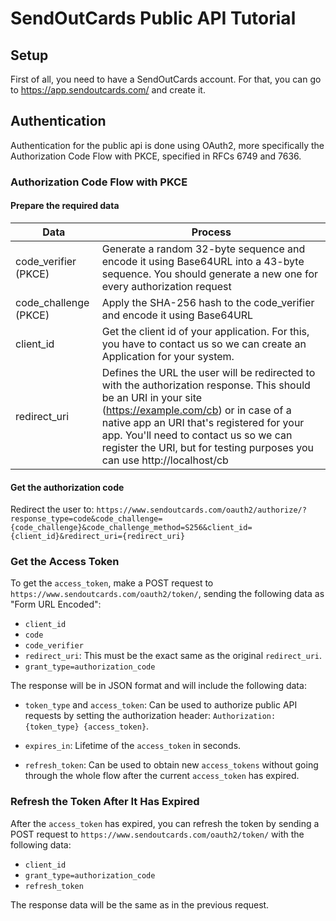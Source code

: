 # SendOutCards Public API Tutorial

## Setup

First of all, you need to have a SendOutCards account. For that, you can go to https://app.sendoutcards.com/ and create it.

## Authentication

Authentication for the public api is done using OAuth2, more specifically the Authorization Code Flow with PKCE, specified in RFCs 6749 and 7636.

### Authorization Code Flow with PKCE

#### Prepare the required data

| Data                  | Process                                                                                                                                                                                                                                                                                                                      |
| --------------------- | ---------------------------------------------------------------------------------------------------------------------------------------------------------------------------------------------------------------------------------------------------------------------------------------------------------------------------- |
| code_verifier (PKCE)  | Generate a random 32-byte sequence and encode it using Base64URL into a 43-byte sequence. You should generate a new one for every authorization request                                                                                                                                                                      |
| code_challenge (PKCE) | Apply the SHA-256 hash to the code_verifier and encode it using Base64URL                                                                                                                                                                                                                                                    |
| client_id             | Get the client id of your application. For this, you have to contact us so we can create an Application for your system.                                                                                                                                                                                                     |
| redirect_uri          | Defines the URL the user will be redirected to with the authorization response. This should be an URI in your site (https://example.com/cb) or in case of a native app an URI that's registered for your app. You'll need to contact us so we can register the URI, but for testing purposes you can use http://localhost/cb |

#### Get the authorization code

Redirect the user to:
`https://www.sendoutcards.com/oauth2/authorize/?response_type=code&code_challenge={code_challenge}&code_challenge_method=S256&client_id={client_id}&redirect_uri={redirect_uri}`

### Get the Access Token

To get the `access_token`, make a POST request to `https://www.sendoutcards.com/oauth2/token/`, sending the following data as "Form URL Encoded":

- `client_id`
- `code`
- `code_verifier`
- `redirect_uri`: This must be the exact same as the original `redirect_uri`.
- `grant_type=authorization_code`

The response will be in JSON format and will include the following data:

- `token_type` and `access_token`: Can be used to authorize public API requests by setting the authorization header: `Authorization: {token_type} {access_token}`.
  
- `expires_in`: Lifetime of the `access_token` in seconds.
  
- `refresh_token`: Can be used to obtain new `access_tokens` without going through the whole flow after the current `access_token` has expired.

### Refresh the Token After It Has Expired

After the `access_token` has expired, you can refresh the token by sending a POST request to `https://www.sendoutcards.com/oauth2/token/` with the following data:

- `client_id`
- `grant_type=authorization_code`
- `refresh_token`

The response data will be the same as in the previous request.
